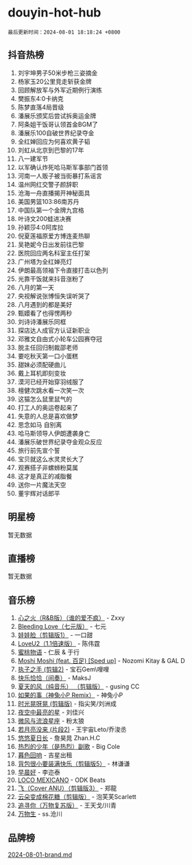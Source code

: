 # douyin-hot-hub

`最后更新时间：2024-08-01 18:18:24 +0800`

## 抖音热榜

1. 刘宇坤男子50米步枪三姿摘金
1. 杨家玉20公里竞走斩获金牌
1. 回顾解放军与外军近期例行演练
1. 樊振东4:0卡纳克
1. 陈梦直落4局晋级
1. 潘展乐颁奖后尝试拆奥运金牌
1. 阿条姐干饭哥认领首金BGM了
1. 潘展乐100自破世界纪录夺金
1. 全红婵回应为何喜欢黄子韬
1. 刘虹从北京到巴黎的17年
1. 八一建军节
1. 以军确认炸死哈马斯军事部门首领
1. 河南一人贩子被当街暴打系谣言
1. 温州网红交警子颜辞职
1. 沧海一舟直播揭开神秘面具
1. 美国男篮103:86南苏丹
1. 中国队第一个金牌九宫格
1. 叶诗文200蛙进决赛
1. 孙颖莎4:0阿库拉
1. 倪夏莲福原爱方博连麦热聊
1. 吴艳妮今日出发前往巴黎
1. 医院回应两名科室主任打架
1. 广州塔为全红婵亮灯
1. 伊朗最高领袖下令直接打击以色列
1. 光靠干饭就来抖音涨粉了
1. 八月的第一天
1. 央视解说张博恒失误听哭了
1. 八月遇到的都是美好
1. 甄嬛看了也得愣两秒
1. 刘诗诗潘展乐同框
1. 探店达人成官方认证新职业
1. 邓雅文自由式小轮车公园赛夺冠
1. 脱主任回归制裁邵老师
1. 要吃秋天第一口小蛋糕
1. 甜妹必须配硬曲儿
1. 戴上耳机即刻变妆
1. 漠河已经开始穿羽绒服了
1. 檀健次跳水看一次笑一次
1. 这猫怎么鼠里鼠气的
1. 打工人的奥运卷起来了
1. 失意的人总是喜欢做梦
1. 思念如马 自别离
1. 哈马斯领导人伊朗遭袭身亡
1. 潘展乐破世界纪录夺金观众反应
1. 旅行前先宣个誓
1. 宝贝就这么水灵灵长大了
1. 观赛搭子非螺蛳粉莫属
1. 这才是真正的减脂餐
1. 送你一片魔法天空
1. 董宇辉对话郎平

## 明星榜

暂无数据

## 直播榜

暂无数据

## 音乐榜

1. [心之火（R&B版）（谁的爱不疯）](https://sf3-cdn-tos.douyinstatic.com/obj/tos-cn-ve-2774/okemkEDaIBBE3OosftCgMxlFkLQZRw37t36ZQv) - Zxxy
1. [Bleeding Love（七元版）](https://sf5-hl-cdn-tos.douyinstatic.com/obj/tos-cn-ve-2774/oEgC9eZFHQ1MfSRnrfkzFp8AayDWqAQMABBgUs) - 七元
1. [娃娃脸（剪辑版1）](https://sf5-hl-cdn-tos.douyinstatic.com/obj/tos-cn-ve-2774/oIimSCgQoNUePTAZ1Ba7TeADY4KetGYsVFeaaB) - 一口甜
1. [LoveU2（1.1倍速版）](https://sf3-cdn-tos.douyinstatic.com/obj/tos-cn-ve-2774/oQMeDffLaEmgMwgCOEMAFCI6INzoFPgWdD0rsa) - 陈伟霆
1. [蜜桃物语](https://sf5-hl-cdn-tos.douyinstatic.com/obj/tos-cn-ve-2774/oIhOSCZtIACtYU4XQkngiW9kCBfVD1Fz9IYeqL) - 仁辰 & 于行
1. [Moshi Moshi (feat. 百足) [Sped up]](https://sf5-hl-cdn-tos.douyinstatic.com/obj/tos-cn-ve-2774/ocCPFQcXJLeroaIdQLIGAoeeYM3OAUYGDguHXz) - Nozomi Kitay & GAL D
1. [执子之手 (剪辑2)](https://sf5-hl-cdn-tos.douyinstatic.com/obj/tos-cn-ve-2774/oUoZLQjCc31XzqsBnBQUNgeKtYPBcgbFDwtfcu) - 宝石Gem\哩哩
1. [快乐恰恰（间奏）](https://sf5-hl-cdn-tos.douyinstatic.com/obj/tos-cn-ve-2774/oMesum3HvWQXJxuMFeVYzf54o2QzH5aEBPOCAn) - MaksJ
1. [夏天的风（纯音乐） （剪辑版）](https://sf5-hl-cdn-tos.douyinstatic.com/obj/tos-cn-ve-2774/oUzLjBZZFQAoNRmGokEeD5zfQCObp6UeFAnTa6) - gusing CC
1. [如果的事（神兔小P Remix）](https://sf6-cdn-tos.douyinstatic.com/obj/tos-cn-ve-2774/okHtAffz3g4ZB0BMQn9iC9BC6AciI3xCmgQTqt) - 神兔小P
1. [时光晃呀晃 (剪辑版)](https://sf6-cdn-tos.douyinstatic.com/obj/tos-cn-ve-2774/o8ACeQem3gwI1x3GIYGAfKG0LJebKFRJDwRwyW) - 指尖笑/刘洲成
1. [夜空中最亮的星](https://sf5-hl-cdn-tos.douyinstatic.com/obj/tos-cn-ve-2774/o4IfgGwqqnFeXEMGaS8JBzJAdayAaCeoxqbjCD) - 刘佳兴
1. [微风与流浪星座](https://sf5-hl-cdn-tos.douyinstatic.com/obj/tos-cn-ve-2774/okQfeAMGaEbRLJILIMJGeKgg1CgIeCNAsmx8IR) - 粉太狼
1. [若月亮没来 (片段2)](https://sf3-cdn-tos.douyinstatic.com/obj/tos-cn-ve-2774/ocQavLLjkCOeDxGyYeIMGgNAIwJ0QXE1Ve3Fzv) - 王宇宙Leto/乔浚丞
1. [悠悠夏日长](https://sf5-hl-cdn-tos.douyinstatic.com/obj/tos-cn-ve-2774/oUMrdhm6MSeLCU1aI6CXCBFtQzFEGafJYAeDgE) - 詹昊晁 Zhan.H.C
1. [热烈的少年（是热烈）副歌](https://sf5-hl-cdn-tos.douyinstatic.com/obj/tos-cn-ve-2774/owVNI0CLDAUMtSz6TEYvfFBFL4UDFFhLfgK8fa) - Big Cole
1. [暮色回响](https://sf5-hl-cdn-tos.douyinstatic.com/obj/tos-cn-ve-2774/ogmtI1ftCDEkkgJG5NlBfFoiaBQtGMF3ZTdrIO) - 吉星出租
1. [背包很小要装满快乐（剪辑版5）](https://sf5-hl-cdn-tos.douyinstatic.com/obj/tos-cn-ve-2774/oUqSJIiBjw2pxsBAiQRmkbZGJrlGCMBPpIW90) - 林谦谦
1. [早晨好](https://sf5-hl-cdn-tos.douyinstatic.com/obj/tos-cn-ve-2774/oEn1iBCi6Im33ZOg97tePPMfoRzXBPLBQ1plD3) - 李迩泰
1. [LOCO MEXICANO](https://sf5-hl-cdn-tos.douyinstatic.com/obj/tos-cn-ve-2774/owxVoxJorA4ILBfsMAjU6t7O1xW9w0tS7EYzh6) - ODK Beats
1. [飞（Cover ANU）（剪辑版3）](https://sf5-hl-cdn-tos.douyinstatic.com/obj/tos-cn-ve-2774/7fceff03e2694974b0f5a59c8eb131aa) - 郑龍
1. [云朵变成棉花糖（剪辑版）](https://sf5-hl-cdn-tos.douyinstatic.com/obj/tos-cn-ve-2774/o8LC84GQLALFfXeyJmh8KE61byVQYMMeAZLfEI) - 泡芙芙Scarlett
1. [追寻你（万物复苏版）](https://sf5-hl-cdn-tos.douyinstatic.com/obj/tos-cn-ve-2774/oYeAZJsbjIDit9APmBg8u6uDUQnHmoCf3gbo74) - 王天戈/川青
1. [万物生](https://sf3-cdn-tos.douyinstatic.com/obj/tos-cn-ve-2774/oYmc57nRMikxBnetIc1y6BCoOZFN5QfURgQDTE) - ss.沧川

## 品牌榜

[2024-08-01-brand.md](2024-08-01-brand.md)
